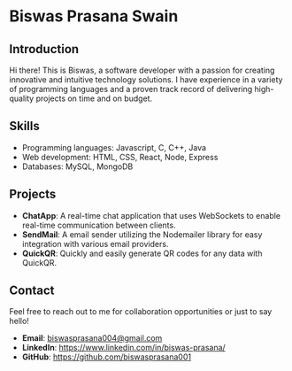 # Biswas Prasana Swain

## Introduction

Hi there! This is Biswas, a software developer with a passion for creating innovative and intuitive technology solutions. I have experience in a variety of programming languages and a proven track record of delivering high-quality projects on time and on budget.

## Skills
- Programming languages: Javascript, C, C++, Java
- Web development: HTML, CSS, React, Node, Express
- Databases: MySQL, MongoDB

## Projects

- **ChatApp**: A real-time chat application that uses WebSockets to enable real-time communication between clients.
- **SendMail**: A email sender utilizing the Nodemailer library for easy integration with various email providers.
- **QuickQR**: Quickly and easily generate QR codes for any data with QuickQR.

## Contact

Feel free to reach out to me for collaboration opportunities or just to say hello!

- **Email**: biswasprasana004@gmail.com
- **LinkedIn**: https://www.linkedin.com/in/biswas-prasana/
- **GitHub**: https://github.com/biswasprasana001
